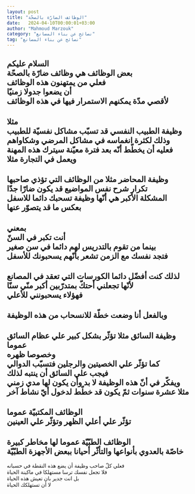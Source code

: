 ```yaml
---
layout: post
title: "الوظائف الضارّة بالصحّة"
date:   2024-04-10T00:00:01+03:00
author: "Mahmoud Marzouk"
category: "نصائح عن بناء المصانع"
tag: "نصائح عن بناء المصانع"
---
```



السلام عليكم  
بعض الوظائف هي وظائف ضارّة بالصحّة  
فعلي من يمتهنون هذه الوظائف  
أن يضعوا جدولا زمنيّا  
لأقصي مدّة يمكنهم الاستمرار فيها في هذه الوظائف  
-  
مثلا  
وظيفة الطبيب النفسي قد تسبّب مشاكل نفسيّة للطبيب  
وذلك لكثرة انغماسه في مشاكل المرضي وشكاواهم  
فعليه أن يخطّط أنّه بعد فترة معيّنة سيترك هذه
المهنة  
ويعمل في التجارة مثلا  
-  
وظيفة المحاضر مثلا من الوظائف التي تؤذي صاحبها  
تكرار شرح نفس المواضيع قد يكون ضارّا جدّا  
المشكلة الأكبر هي أنّها وظيفة تسحبك دائما للاسفل  
بعكس ما قد يتصوّر عنها  
-  
بمعني  
أنت تكبر في السنّ  
بينما من تقوم بالتدريس لهم دائما في سن صغير  
فتجد نفسك مع الزمن تشعر بأنّهم يسحبونك للأسفل  
-  
لذلك كنت أفضّل دائما الكورسات التي تعقد في
المصانع  
لأنّها تجعلني أحتكّ بمتدرّبين أكبر منّي سنّا  
فهؤلاء يسحبونني للأعلي  
-  
وبالفعل أنا وضعت خطّة للانسحاب من هذه الوظيفة  
-  
وظيفة السائق مثلا تؤثّر بشكل كبير علي عظام السائق
عموما  
وخصوصا ظهره  
كما تؤثّر علي الخصيتين والرجلين فتسبّب الدوالي  
فيجب علي السائق أن ينتبه لذلك  
ويفكّر في أنّ هذه الوظيفة لا بد وأن يكون لها مدي
زمني  
مثلا عشرة سنوات ثمّ يكون قد خطّط لدخول أيّ نشاط
آخر  
-  
الوظائف المكتبيّة عموما  
تؤثّر علي أعلي الظهر وتؤثّر علي العينين  
-  
الوظائف الطبّيّة عموما لها مخاطر كبيرة  
خاصّة بالعدوي بأنواعها والتأثّر أحيانا ببعض الأجهزة
الطبّيّة  
-  
فعلي كلّ صاحب وظيفة أن يضع هذه النقطة في حسبانه  
فلا تجعل نفسك ترسا مستهلكا في ماكينة الحياة  
بل انت جدير بان تعيش هذه الحياة  
لا أن تستهلكك الحياة
